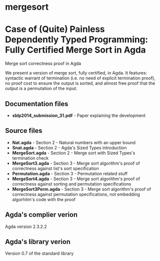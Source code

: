 mergesort 
=========

Case of (Quite) Painless Dependently Typed Programming: Fully Certified Merge Sort in Agda
==========================================================================================

Merge sort correctness proof in Agda

We present a version of merge sort, fully certified, in Agda. It features: syntactic warrant of termination (i.e. no need of explicit termination proof), no proof cost to ensure the output is sorted, and almost free proof that the output is a permutation of the input.

## Documentation files ##
- **sblp2014_submission_31.pdf** - Paper explaining the development

## Source files ##
- **Nat.agda** - Section 2 - Natural numbers with an upper bound
- **Snat.agda** - Section 2 - Agda's Sized Types introduction
- **MergeSort.agda** - Section 2 - Merge sort with Sized Types's termination check
- **MergeSort3.agda** - Section 3 - Merge sort algorithm's proof of correctness against list's sort specification
- **Permutation.agda** - Section 3 - Permutation related stuff
- **MergeSort4.agda** - Section 3 - Merge sort algorithm's proof of correctness against sorting and permutation specifications
- **MergeSort3Perm.agda** - Section 3 - Merge sort algorithm's proof of correctness against permutation specifications, not embedding algorhitm's code with the proof

## Agda's complier verion ##
Agda version 2.3.2.2

## Agda's library verion ##
Version 0.7 of the standard library
